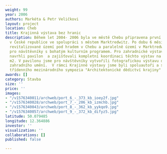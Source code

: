 ```yaml
---
weight: 99
year: 2006
authors: Markéta & Petr Veličkovi
layout: project
location: Cheb
title: Krajinná výstava bez hranic
description: Během let 2004- 2006 byla ve městě Chebu připravena první Krajinná výstava
  v České republice ve spolupráci s městem Marktredwitz. Po dobu 6 měsíců bylo celé
  revitalizované území pod hradem v Chebu a paralelně území v Marktredwitz otevřeno
  pro návštěvníky s bohatým kulturním programem. Pro zahradnické výstavnictví jsme
  navrhli pavilon  a zajišťovali kompletní koordinaci těchto výstav na ploše 1000
  m2. V pavilonu jsme pro návštěvníky vytvořili fotografickou výstavu dějin evropského
  zahradního umění.  V rámci Krajinné výstavy jsme byli spoluautoři a spoluorganizátoři
  třídenního mezinárodního sympozia "Architektonické dědictví krajiny"
awards: []
category: Stavba
size: ''
price: ''
images:
- "/v1576340011/archweb/port_6_-_373_kb_ioey2f.jpg"
- "/v1576340028/archweb/port_7_-_206_kb_izmchb.jpg"
- "/v1576340043/archweb/port_8_-_362_kb_yykqo9.jpg"
- "/v1576340057/archweb/port_9_-_372_kb_difyz5.jpg"
latitude: 50.079485
longitude: 12.364886
investor: ''
visualization: ''
collaborations: []
published: false

---
```

